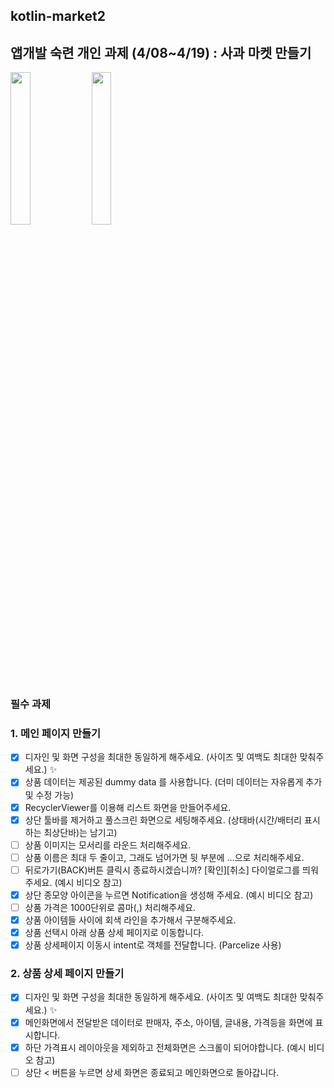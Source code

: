 ## kotlin-market2

## 앱개발 숙련 개인 과제 (4/08~4/19) : 사과 마켓 만들기
<img src="https://github.com/hyezg/kotlin-market2/assets/112006114/d338ef21-749c-49fc-82ed-adbfc818ebe2" width="25%">
<img src="https://github.com/hyezg/kotlin-market2/assets/112006114/388528ce-74f8-433d-9f54-d5f4754a4af5" width="25%">


### 필수 과제
### 1. 메인 페이지 만들기
- [x]  디자인 및 화면 구성을 최대한 동일하게 해주세요. (사이즈 및 여백도 최대한 맞춰주세요.) ✨
- [x]  상품 데이터는 제공된 dummy data 를 사용합니다. (더미 데이터는 자유롭게 추가 및 수정 가능)
- [x]  RecyclerViewer를 이용해 리스트 화면을 만들어주세요.
- [x]  상단 툴바를 제거하고 풀스크린 화면으로 세팅해주세요. 
(상태바(시간/배터리 표시하는 최상단바)는 남기고)
- [ ]  상품 이미지는 모서리를 라운드 처리해주세요.
- [ ]  상품 이름은 최대 두 줄이고, 그래도 넘어가면 뒷 부분에 …으로 처리해주세요.
- [ ]  뒤로가기(BACK)버튼 클릭시 종료하시겠습니까? [확인][취소] 다이얼로그를 띄워주세요. (예시 비디오 참고)
- [x]  상단 종모양 아이콘을 누르면 Notification을 생성해 주세요. (예시 비디오 참고)
- [ ]  상품 가격은 1000단위로 콤마(,) 처리해주세요.
- [x]  상품 아이템들 사이에 회색 라인을 추가해서 구분해주세요.
- [x]  상품 선택시 아래 상품 상세 페이지로 이동합니다.
- [x]  상품 상세페이지 이동시 intent로 객체를 전달합니다. (Parcelize 사용)

### 2. 상품 상세 페이지 만들기
- [x]  디자인 및 화면 구성을 최대한 동일하게 해주세요. (사이즈 및 여백도 최대한 맞춰주세요.) ✨
- [x]  메인화면에서 전달받은 데이터로 판매자, 주소, 아이템, 글내용, 가격등을 화면에 표시합니다.
- [x]  하단 가격표시 레이아웃을 제외하고 전체화면은 스크롤이 되어야합니다. (예시 비디오 참고)
- [ ]  상단 < 버튼을 누르면 상세 화면은 종료되고 메인화면으로 돌아갑니다.

